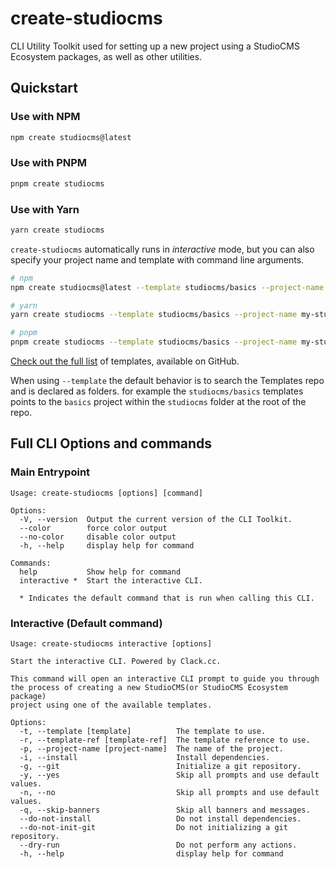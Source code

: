# create-studiocms

CLI Utility Toolkit used for setting up a new project using a StudioCMS Ecosystem packages, as well as other utilities.

## Quickstart

### Use with NPM

```bash
npm create studiocms@latest
```

### Use with PNPM

```bash
pnpm create studiocms
```

### Use with Yarn

```bash
yarn create studiocms
```

`create-studiocms` automatically runs in _interactive_ mode, but you can also specify your project name and template with command line arguments.

```bash
# npm
npm create studiocms@latest --template studiocms/basics --project-name my-studiocms-project

# yarn
yarn create studiocms --template studiocms/basics --project-name my-studiocms-project

# pnpm
pnpm create studiocms --template studiocms/basics --project-name my-studiocms-project
```

[Check out the full list][templates] of templates, available on GitHub.

When using `--template` the default behavior is to search the Templates repo and is declared as folders. for example the `studiocms/basics` templates points to the `basics` project within the `studiocms` folder at the root of the repo.

## Full CLI Options and commands

### Main Entrypoint

```log
Usage: create-studiocms [options] [command]

Options:
  -V, --version  Output the current version of the CLI Toolkit.
  --color        force color output
  --no-color     disable color output
  -h, --help     display help for command

Commands:
  help           Show help for command
  interactive *  Start the interactive CLI.

  * Indicates the default command that is run when calling this CLI.
```

### Interactive (Default command)

```log
Usage: create-studiocms interactive [options]

Start the interactive CLI. Powered by Clack.cc.

This command will open an interactive CLI prompt to guide you through
the process of creating a new StudioCMS(or StudioCMS Ecosystem package)
project using one of the available templates.

Options:
  -t, --template [template]          The template to use.
  -r, --template-ref [template-ref]  The template reference to use.
  -p, --project-name [project-name]  The name of the project.
  -i, --install                      Install dependencies.
  -g, --git                          Initialize a git repository.
  -y, --yes                          Skip all prompts and use default values.
  -n, --no                           Skip all prompts and use default values.
  -q, --skip-banners                 Skip all banners and messages.
  --do-not-install                   Do not install dependencies.
  --do-not-init-git                  Do not initializing a git repository.
  --dry-run                          Do not perform any actions.
  -h, --help                         display help for command
```

[templates]: https://github.com/withstudiocms/templates